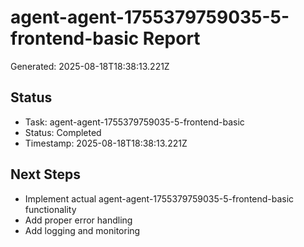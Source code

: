 # agent-agent-1755379759035-5-frontend-basic Report

Generated: 2025-08-18T18:38:13.221Z

## Status
- Task: agent-agent-1755379759035-5-frontend-basic
- Status: Completed
- Timestamp: 2025-08-18T18:38:13.221Z

## Next Steps
- Implement actual agent-agent-1755379759035-5-frontend-basic functionality
- Add proper error handling
- Add logging and monitoring

